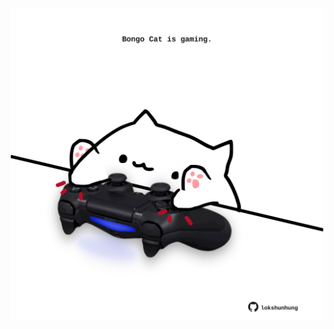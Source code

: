 <!-- built at 18/03/2021, 07:01:21 UTC -->
<p align="center">
  <img width="500" height="500" src="./ReadmeImage.svg">
</p>

